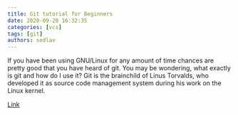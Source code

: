 ```yaml
---
title: Git tutorial for Beginners
date: 2020-09-20 16:32:35
categories: [vcs]
tags: [git]
authors: sedlav
---
```


If you have been using GNU/Linux for any amount of time chances are pretty good that you have heard of git. You may be wondering, what exactly is git and how do I use it? Git is the brainchild of Linus Torvalds, who developed it as source code management system during his work on the Linux kernel.

[Link](https://linuxconfig.org/git-tutorial-for-beginners)
